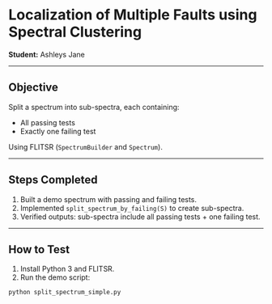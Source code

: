 # Localization of Multiple Faults using Spectral Clustering

**Student:** Ashleys Jane  

---

## Objective

Split a spectrum into sub-spectra, each containing:

- All passing tests  
- Exactly one failing test  

Using FLITSR (`SpectrumBuilder` and `Spectrum`).

---

## Steps Completed

1. Built a demo spectrum with passing and failing tests.  
2. Implemented `split_spectrum_by_failing(S)` to create sub-spectra.  
3. Verified outputs: sub-spectra include all passing tests + one failing test.

---

## How to Test

1. Install Python 3 and FLITSR.  
2. Run the demo script:

```bash
python split_spectrum_simple.py
